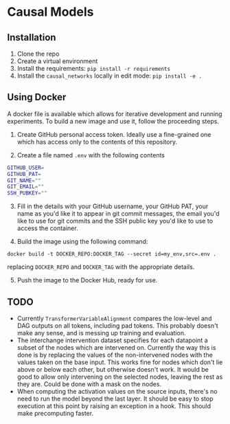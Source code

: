 # Causal Models

## Installation

1. Clone the repo
2. Create a virtual environment
3. Install the requirements: `pip install -r requirements`
4. Install the `causal_networks` locally in edit mode: `pip install -e .`


## Using Docker

A docker file is available which allows for iterative development and running
experiments. To build a new image and use it, follow the proceeding steps.

1. Create GitHub personal access token. Ideally use a fine-grained one which has access
   only to the contents of this repository.

2. Create a file named `.env` with the following contents

```bash
GITHUB_USER=
GITHUB_PAT=
GIT_NAME=""
GIT_EMAIL=""
SSH_PUBKEY=""
```

3. Fill in the details with your GitHub username, your GitHub PAT, your name as you'd
   like it to appear in git commit messages, the email you'd like to use for git commits
   and the SSH public key you'd like to use to access the container.

4. Build the image using the following command:

```
docker build -t DOCKER_REPO:DOCKER_TAG --secret id=my_env,src=.env .
```

replacing `DOCKER_REPO` and `DOCKER_TAG` with the appropriate details.

5. Push the image to the Docker Hub, ready for use.


## TODO

- Currently `TransformerVariableAlignment` compares the low-level and DAG outputs on all
  tokens, including pad tokens. This probably doesn't make any sense, and is messing up
  training and evaluation.
- The interchange intervention dataset specifies for each datapoint a subset of the
  nodes which are intervened on. Currently the way this is done is by replacing the
  values of the non-intervened nodes with the values taken on the base input. This works
  fine for nodes which don't lie above or below each other, but otherwise doesn't work.
  It would be good to allow only intervening on the selected nodes, leaving the rest as
  they are. Could be done with a mask on the nodes.
- When computing the activation values on the source inputs, there's no need to run the
  model beyond the last layer. It should be easy to stop execution at this point by
  raising an exception in a hook. This should make precomputing faster.
